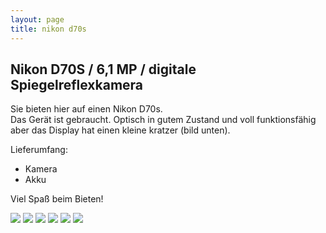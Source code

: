 ```yaml
---
layout: page
title: nikon d70s
---
```


## Nikon D70S / 6,1 MP / digitale Spiegelreflexkamera

Sie bieten hier auf einen Nikon D70s. <br>
Das Gerät ist gebraucht. Optisch in gutem Zustand und voll funktionsfähig aber das Display hat einen kleine kratzer (bild unten).

Lieferumfang:

- Kamera
- Akku 

Viel Spaß beim Bieten!

![](http://ruvido.github.io/ebay/img/d70s-1.jpeg)
![](http://ruvido.github.io/ebay/img/d70s-2.jpeg)
![](http://ruvido.github.io/ebay/img/d70s-3.jpeg)
![](http://ruvido.github.io/ebay/img/d70s-4.jpeg)
![](http://ruvido.github.io/ebay/img/d70s-5.jpeg)
![](http://ruvido.github.io/ebay/img/d70s-6.jpeg)
